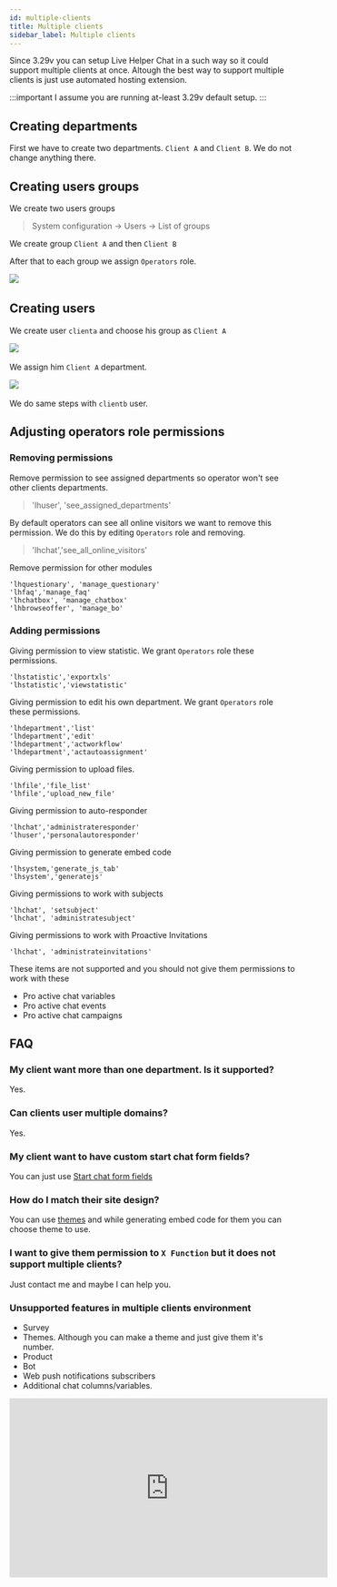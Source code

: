 ```yaml
---
id: multiple-clients
title: Multiple clients
sidebar_label: Multiple clients
---
```


Since 3.29v you can setup Live Helper Chat in a such way so it could support multiple clients at once. Altough the best way to support multiple clients is just use automated hosting extension.

:::important
I assume you are running at-least 3.29v default setup.
:::

## Creating departments

First we have to create two departments. `Client A` and `Client B`. We do not change anything there.

## Creating users groups

We create two users groups

> System configuration -> Users -> List of groups

We create group `Client A` and then `Client B`

After that to each group we assign `Operators` role.

​![](/img/multi-clients/assign-role.png)

## Creating users

We create user `clienta` and choose his group as `Client A`

​![](/img/multi-clients/user-groups.png)

We assign him `Client A` department.

​![](/img/multi-clients/assign-department.png)

We do same steps with `clientb` user.

## Adjusting operators role permissions

### Removing permissions

Remove permission to see assigned departments so operator won't see other clients departments.

> 'lhuser', 'see_assigned_departments'

By default operators can see all online visitors we want to remove this permission. We do this by editing `Operators` role and removing.

> 'lhchat','see_all_online_visitors'

Remove permission for other modules

```
'lhquestionary', 'manage_questionary'
'lhfaq','manage_faq'
'lhchatbox', 'manage_chatbox'
'lhbrowseoffer', 'manage_bo'
```

### Adding permissions

Giving permission to view statistic. We grant `Operators` role these permissions.

```
'lhstatistic','exportxls'
'lhstatistic','viewstatistic'
```

Giving permission to edit his own department. We grant `Operators` role these permissions.

```
'lhdepartment','list'
'lhdepartment','edit'
'lhdepartment','actworkflow'
'lhdepartment','actautoassignment'
```

Giving permission to upload files.

```
'lhfile','file_list'
'lhfile','upload_new_file'
```

Giving permission to auto-responder

```
'lhchat','administrateresponder'
'lhuser','personalautoresponder'
```

Giving permission to generate embed code

```
'lhsystem,'generate_js_tab'
'lhsystem','generatejs'
```

Giving permissions to work with subjects

```
'lhchat', 'setsubject'
'lhchat', 'administratesubject'
```

Giving permissions to work with Proactive Invitations
```
'lhchat', 'administrateinvitations'
```

These items are not supported and you should not give them permissions to work with these

* Pro active chat variables
* Pro active chat events
* Pro active chat campaigns

## FAQ

### My client want more than one department. Is it supported?

Yes.

### Can clients user multiple domains?

Yes.

### My client want to have custom start chat form fields?

You can just use [Start chat form fields](chat/start-chat-form-settings.md)

### How do I match their site design?

You can use [themes](theme/theme.md) and while generating embed code for them you can choose theme to use.

### I want to give them permission to `X Function` but it does not support multiple clients?

Just contact me and maybe I can help you.

### Unsupported features in multiple clients environment

 * Survey
 * Themes. Although you can make a theme and just give them it's number.
 * Product
 * Bot
 * Web push notifications subscribers
 * Additional chat columns/variables.

<iframe width="560" height="315" src="https://www.youtube.com/embed/t2mzEE3sTss" frameborder="0" allow="accelerometer; autoplay; encrypted-media; gyroscope; picture-in-picture" allowfullscreen></iframe>